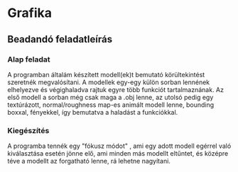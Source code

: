 # Grafika
## Beadandó feladatleírás
### Alap feladat
A programban általám készített modell(ek)t bemutató körültekintést szeretnék megvalósítani. A modellek egy-egy külön sorban lennének elhelyezve és végighaladva rajtuk egyre több funkciót tartalmaznának. Az első modell a sorban még csak maga a .obj lenne, az utolsó pedig egy textúrázott, normal/roughness map-es animált modell lenne, bounding boxxal, fényekkel, így bemutatva a haladást a funkciókkal.
### Kiegészítés
A programba tennék egy "fókusz módot" , ami egy adott modell egérrel való kiválasztása esetén jönne elő, ami minden más modellt eltűntet, és középre téve a modellt az forgatható lenne, rá lehetne nagyítani.
